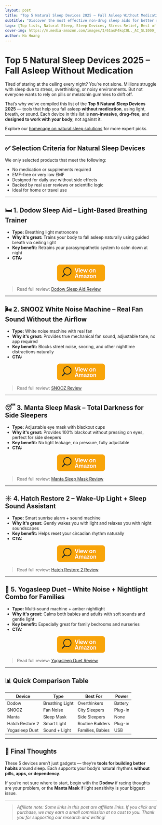 ```yaml
---
layout: post
title: "Top 5 Natural Sleep Devices 2025 – Fall Asleep Without Medication"
subtitle: "Discover the most effective non-drug sleep aids for better rest in 2025 – all natural, tech-assisted, and trusted."
tags: [Top lists, Natural Sleep, Sleep Devices, Stress Relief, Best of 2025]
cover-img: https://m.media-amazon.com/images/I/61asF4kqC0L._AC_SL1000_.jpg
author: Ha Hoang
---
```


# Top 5 Natural Sleep Devices 2025 – Fall Asleep Without Medication

Tired of staring at the ceiling every night? You’re not alone. Millions struggle with sleep due to stress, overthinking, or noisy environments. But not everyone wants to rely on pills or melatonin gummies to drift off.

That’s why we’ve compiled this list of the **Top 5 Natural Sleep Devices 2025** — tools that help you fall asleep **without medication**, using light, breath, or sound. Each device in this list is **non-invasive**, **drug-free**, and **designed to work with your body**, not against it.

Explore our [homepage on natural sleep solutions](https://havan.yoga) for more expert picks.

---

## ✅ Selection Criteria for Natural Sleep Devices

We only selected products that meet the following:

- No medication or supplements required  
- EMF-free or very low EMF  
- Designed for daily use without side effects  
- Backed by real user reviews or scientific logic  
- Ideal for home or travel use

---

## 🛏️ 1. Dodow Sleep Aid – Light-Based Breathing Trainer

- **Type:** Breathing light metronome  
- **Why it's great:** Trains your body to fall asleep naturally using guided breath via ceiling light  
- **Key benefit:** Retrains your parasympathetic system to calm down at night  
- **CTA:**  
<div style="text-align:center;">
  <a href="https://amzn.to/4jMNq3T" target="_blank" rel="nofollow sponsored noopener">
    <img src="/assets/img/view.png" alt="View on Amazon" style="width:160px; height:auto;"/>
  </a>
</div>

> Read full review: [Dodow Sleep Aid Review](/2025-05-13-dodow-sleep-aid-review.md)

---

## 🌬️ 2. SNOOZ White Noise Machine – Real Fan Sound Without the Airflow

- **Type:** White noise machine with real fan  
- **Why it's great:** Provides true mechanical fan sound, adjustable tone, no app required  
- **Key benefit:** Blocks street noise, snoring, and other nighttime distractions naturally  
- **CTA:**  
<div style="text-align:center;">
  <a href="https://amzn.to/4mdvHEn" target="_blank" rel="nofollow sponsored noopener">
    <img src="/assets/img/view.png" alt="View on Amazon" style="width:160px; height:auto;"/>
  </a>
</div>

> Read full review: [SNOOZ Review](/2025-05-13-snooz-review.md)

---

## 😴 3. Manta Sleep Mask – Total Darkness for Side Sleepers

- **Type:** Adjustable eye mask with blackout cups  
- **Why it's great:** Provides 100% blackout without pressing on eyes, perfect for side sleepers  
- **Key benefit:** No light leakage, no pressure, fully adjustable  
- **CTA:**  
<div style="text-align:center;">
  <a href="https://amzn.to/4mvSYSj" target="_blank" rel="nofollow sponsored noopener">
    <img src="/assets/img/view.png" alt="View on Amazon" style="width:160px; height:auto;"/>
  </a>
</div>

> Read full review: [Manta Sleep Mask Review](/2025-05-13-manta-sleep-mask-review.md)

---

## ☀️ 4. Hatch Restore 2 – Wake-Up Light + Sleep Sound Assistant

- **Type:** Smart sunrise alarm + sound machine  
- **Why it's great:** Gently wakes you with light and relaxes you with night soundscapes  
- **Key benefit:** Helps reset your circadian rhythm naturally  
- **CTA:**  
<div style="text-align:center;">
  <a href="https://amzn.to/3YDKuhx" target="_blank" rel="nofollow sponsored noopener">
    <img src="/assets/img/view.png" alt="View on Amazon" style="width:160px; height:auto;"/>
  </a>
</div>

> Read full review: [Hatch Restore 2 Review](/2025-05-13-hatch-restore-2-review.md)

---

## 👶 5. Yogasleep Duet – White Noise + Nightlight Combo for Families

- **Type:** Multi-sound machine + amber nightlight  
- **Why it's great:** Calms both babies and adults with soft sounds and gentle light  
- **Key benefit:** Especially great for family bedrooms and nurseries  
- **CTA:**  
<div style="text-align:center;">
  <a href="https://amzn.to/43jjQvV" target="_blank" rel="nofollow sponsored noopener">
    <img src="/assets/img/view.png" alt="View on Amazon" style="width:160px; height:auto;"/>
  </a>
</div>

> Read full review: [Yogasleep Duet Review](/2025-05-13-yogasleep-duet-review.md)

---

## 📊 Quick Comparison Table

| Device | Type | Best For | Power |
|--------|------|----------|--------|
| Dodow | Breathing Light | Overthinkers | Battery |
| SNOOZ | Fan Noise | City Sleepers | Plug-in |
| Manta | Sleep Mask | Side Sleepers | None |
| Hatch Restore 2 | Smart Light | Routine Builders | Plug-in |
| Yogasleep Duet | Sound + Light | Families, Babies | USB |

---

## 🧘 Final Thoughts

These 5 devices aren’t just gadgets — they’re **tools for building better habits** around sleep. Each supports your body’s natural rhythms **without pills, apps, or dependency**.

If you’re not sure where to start, begin with the **Dodow** if racing thoughts are your problem, or the **Manta Mask** if light sensitivity is your biggest issue.

---

> *Affiliate note: Some links in this post are affiliate links. If you click and purchase, we may earn a small commission at no cost to you. Thank you for supporting our research and writing!*
